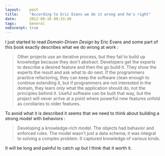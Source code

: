 ```yaml
---
layout:    post
title:     "According to Eric Evans we do it wrong and he's right"
date:      2012-09-16 09:33:49
tags:      General
noExcerpt: true
---
```


I just started to read _Domain-Driven Design_ by Eric Evans and some part of this book exactly describes what we do
wrong at work :

> Other projects use an iterative process, but they fail to build up knowledge because they don't abstract. Developers
> get the experts to describe a desired feature and then the go build it. They show the experts the result and ask
> what to do next. If the programmers practice refactoring, they can keep the software clean enough to continue
> extending it, but if programmers are not interested in the domain, they learn only what the application should do,
> not the principles behind it. Useful software can be built that way, but the project will never arrive at a point
> where powerful new features unfold as corollaries to older features.

To avoid what it is described it seems that we need to think about building a strong model with behaviors :

> Developing a knowledge-rich model. The objects had behavior and enforced rules. The model wasn't just a data schema;
> it was integral to solving a complex problem. It captured knowledge of various kinds.

It will be long and painful to catch up but I think that it worth it.

